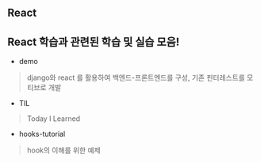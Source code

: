 React
--
## React 학습과 관련된 학습 및 실습 모음!

- demo
> django와 react 를 활용하여 백엔드-프론트엔드를 구성, 기존 핀터레스트를 모티브로 개발
- TIL 
> Today I Learned
- hooks-tutorial
> hook의 이해를 위한 예제
